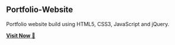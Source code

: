 ## Portfolio-Website
Portfolio website build using HTML5, CSS3, JavaScript and jQuery.

<a href="www.oceanofthings.shop/" target="_blank">**Visit Now** 🚀</a>


